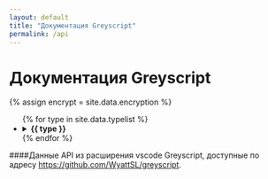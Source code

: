 ```yaml
---
layout: default
title: "Документация Greyscript"
permalink: /api
---
```

# Документация Greyscript 
{% assign encrypt = site.data.encryption %}
<ul>
{% for type in site.data.typelist %}
  <li><details><summary><b>{{ type }}</b></summary><ul>
  {% for func in site.data.functions[type] %}
    {% assign args = site.data.arguments[type][func] %}
    {% assign desc = site.data.descriptions[type][func] %}
    {% assign examples = site.data.examples[type][func] %}
    {% assign returns = site.data.returns[type][func] %}
    {% capture argdata %}
        {% for a in args %}
            {% if a.optional %}
?{{ a.name }}:{{ a.type }}, 
            {% else %}
{{ a.name }}:{{ a.type }}, 
            {% endif %}
        {% endfor %}
    {% endcapture %}
    {% capture retdata %}
        {% for r in returns %}
            {% if r.subType %}
{{ r.type }}[{{ r.subType }}] | 
            {% else %}
{{ r.type }} | 
            {% endif %}
        {% endfor %}
    {% endcapture %}
    {% assign argdata = argdata | strip_newlines | strip %}
    {% assign retdata = retdata | strip_newlines | strip %}
    {% assign x = argdata | size | minus:1 %}
    {% assign y = retdata | size | minus:2 %}
    {% assign z = argdata | size %}
    {% if z > 1 %}
        {% assign p1 = "(" %}
        {% assign p2 = ")" %}
    {% endif %}
    {% if type != "General" %}
<li><details><summary>{{ type }}.{{ func }}{{ p1 }}{{ argdata | slice: 0, x}}{{ p2 }} : {{ retdata | slice: 0, y}}</summary>
    {% endif %}
    {% if type == "General" %}
<li><details><summary>{{ func }}{{ p1 }}{{ argdata | slice: 0, x}}{{ p2 }} : {{ retdata | slice: 0, y}}</summary>
    {% endif %}
{% if encrypt contains func %}
> **Note:** This method cannot be used in encryption configuration.
{% endif %}
{{ desc }}
{% for ex in examples %}
```lua
{{ ex }}
```
{% endfor %}
</details></li>
  {% endfor %}
  </ul></details></li>
{% endfor %}
</ul>

####Данные API из расширения vscode Greyscript, доступные по адресу https://github.com/WyattSL/greyscript.
